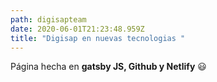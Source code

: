 ```yaml
---
path: digisapteam
date: 2020-06-01T21:23:48.959Z
title: "Digisap en nuevas tecnologias "
---
```

Página hecha en **gatsby JS, Github y Netlify** &#128515;